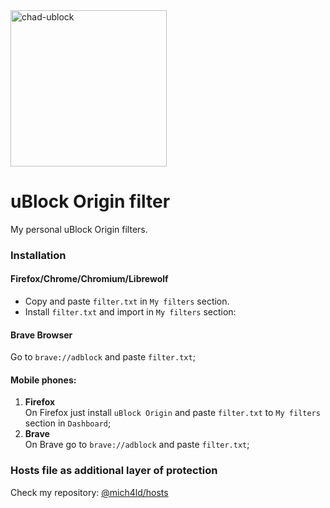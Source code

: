  <img width="250" alt="chad-ublock" src="https://user-images.githubusercontent.com/43048524/135315860-afb1a987-9fd3-4966-a59b-b6d5ce17ef6d.jpg" />
 
# uBlock Origin filter
My personal uBlock Origin filters.

### Installation
#### Firefox/Chrome/Chromium/Librewolf
- Copy and paste `filter.txt` in `My filters` section.
- Install `filter.txt` and import in `My filters` section:

#### Brave Browser
 Go to `brave://adblock` and paste `filter.txt`;

#### Mobile phones:
1. <b> Firefox </b> </br>
On Firefox just install `uBlock Origin` and paste `filter.txt` to `My filters` section in `Dashboard`;
2. <b> Brave </b> </br>
On Brave go to `brave://adblock` and paste `filter.txt`;

### Hosts file as additional layer of protection
Check my repository: <a href="https://github.com/mich4ld/hosts"> @mich4ld/hosts </a>
